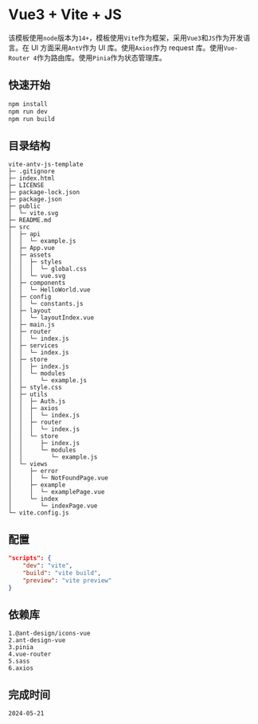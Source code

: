 # Vue3 + Vite + JS

该模板使用`node`版本为`14+`，模板使用`Vite`作为框架，采用`Vue3`和`JS`作为开发语言。在 UI 方面采用`AntV`作为 UI 库。使用`Axios`作为 request 库。使用`Vue-Router 4`作为路由库。使用`Pinia`作为状态管理库。

## 快速开始

```bash
npm install
npm run dev
npm run build
```

## 目录结构

```
vite-antv-js-template
├─ .gitignore
├─ index.html
├─ LICENSE
├─ package-lock.json
├─ package.json
├─ public
│  └─ vite.svg
├─ README.md
├─ src
│  ├─ api
│  │  └─ example.js
│  ├─ App.vue
│  ├─ assets
│  │  ├─ styles
│  │  │  └─ global.css
│  │  └─ vue.svg
│  ├─ components
│  │  └─ HelloWorld.vue
│  ├─ config
│  │  └─ constants.js
│  ├─ layout
│  │  └─ layoutIndex.vue
│  ├─ main.js
│  ├─ router
│  │  └─ index.js
│  ├─ services
│  │  └─ index.js
│  ├─ store
│  │  ├─ index.js
│  │  └─ modules
│  │     └─ example.js
│  ├─ style.css
│  ├─ utils
│  │  ├─ Auth.js
│  │  ├─ axios
│  │  │  └─ index.js
│  │  ├─ router
│  │  │  └─ index.js
│  │  └─ store
│  │     ├─ index.js
│  │     └─ modules
│  │        └─ example.js
│  └─ views
│     ├─ error
│     │  └─ NotFoundPage.vue
│     ├─ example
│     │  └─ examplePage.vue
│     └─ index
│        └─ indexPage.vue
└─ vite.config.js

```

## 配置

```json
"scripts": {
    "dev": "vite",
    "build": "vite build",
    "preview": "vite preview"
}
```

## 依赖库

    1.@ant-design/icons-vue
    2.ant-design-vue
    3.pinia
    4.vue-router
    5.sass
    6.axios

## 完成时间

    2024-05-21
